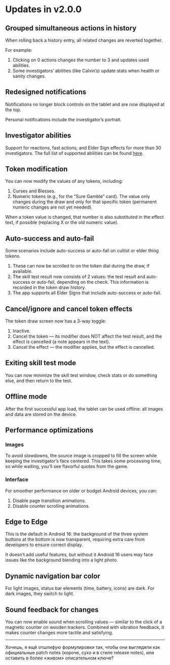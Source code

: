 # Updates in v2.0.0

## Grouped simultaneous actions in history

When rolling back a history entry, all related changes are reverted together.

For example:

1. Clicking on 0 actions changes the number to 3 and updates used abilities.
2. Some investigators’ abilities (like Calvin’s) update stats when health or sanity changes.

## Redesigned notifications

Notifications no longer block controls on the tablet and are now displayed at the top.

Personal notifications include the investigator’s portrait.

## Investigator abilities

Support for reactions, fast actions, and Elder Sign effects for more than 30 investigators.
The full list of supported abilities can be found [here](../../features/investigators/investigators.en.md).

## Token modification

You can now modify the values of any tokens, including:

1. Curses and Blesses.
2. Numeric tokens (e.g., for the “Sure Gamble” card).
   The value only changes during the draw and only for that specific token (permanent numeric changes are not yet needed).

When a token value is changed, that number is also substituted in the effect text, if possible (replacing X or the old numeric value).

## Auto-success and auto-fail

Some scenarios include auto-success or auto-fail on cultist or elder thing tokens.

1. These can now be scrolled to on the token dial during the draw, if available.
2. The skill test result now consists of 2 values: the test result and auto-success or auto-fail, depending on the check. This information is recorded in the token draw history.
3. The app supports all Elder Signs that include auto-success or auto-fail.

## Cancel/ignore and cancel token effects

The token draw screen now has a 3-way toggle:

1. Inactive.
2. Cancel the token — its modifier does NOT affect the test result, and the effect is cancelled (a note appears in the text).
3. Cancel the effect — the modifier applies, but the effect is cancelled.

## Exiting skill test mode

You can now minimize the skill test window, check stats or do something else, and then return to the test.

## Offline mode

After the first successful app load, the tablet can be used offline: all images and data are stored on the device.

## Performance optimizations

### Images

To avoid slowdowns, the source image is cropped to fill the screen while keeping the investigator’s face centered.
This takes some processing time, so while waiting, you’ll see flavorful quotes from the game.

### Interface

For smoother performance on older or budget Android devices, you can:

1. Disable page transition animations.
2. Disable counter scrolling animations.

## Edge to Edge

This is the default in Android 16: the background of the three system buttons at the bottom is now transparent, requiring extra care from developers to ensure correct display.

It doesn’t add useful features, but without it Android 16 users may face issues like the background blending into a light photo.

## Dynamic navigation bar color

For light images, status bar elements (time, battery, icons) are dark. For dark images, they switch to light.

## Sound feedback for changes

You can now enable sound when scrolling values — similar to the click of a magnetic counter on wooden trackers.
Combined with vibration feedback, it makes counter changes more tactile and satisfying.

---

Хочешь, я ещё отшлифую формулировки так, чтобы они выглядели как официальные patch notes (короче, сухо и в стиле release notes), или оставить в более «живом» описательном ключе?
